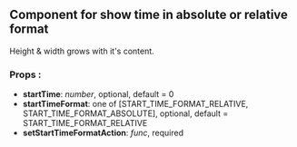 ## **Component for show time in absolute or relative format**

Height & width grows with it's content.

### Props :

- **startTime**: _number_, optional, default = 0
- **startTimeFormat**: one of [START_TIME_FORMAT_RELATIVE, START_TIME_FORMAT_ABSOLUTE], optional, default = START_TIME_FORMAT_RELATIVE
- **setStartTimeFormatAction**: _func_, required
